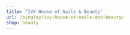```yaml
---
title: "IVY House of Nails & Beauty"
url: /bingley/ivy-house-of-nails-and-beauty/
shop: beauty
---
```

